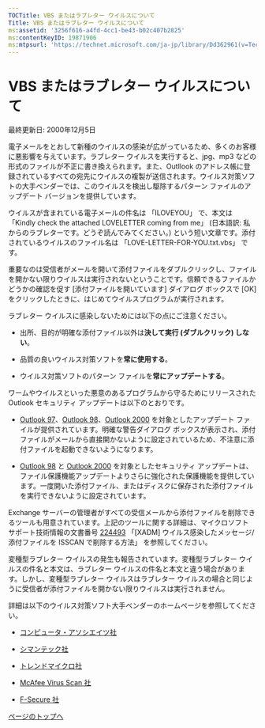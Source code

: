 ```yaml
---
TOCTitle: VBS またはラブレター ウイルスについて
Title: VBS またはラブレター ウイルスについて
ms:assetid: '3256f616-a4fd-4cc1-be43-b02c407b2825'
ms:contentKeyID: 19871906
ms:mtpsurl: 'https://technet.microsoft.com/ja-jp/library/Dd362961(v=TechNet.10)'
---
```


VBS またはラブレター ウイルスについて
=====================================

最終更新日: 2000年12月5日

電子メールをとおして新種のウイルスの感染が広がっているため、多くのお客様に悪影響を与えています。ラブレター ウイルスを実行すると、jpg、mp3 などの形式のファイルが不正に書き換えられます。また、Outllook のアドレス帳に登録されているすべての宛先にウイルスの複製が送信されます。ウイルス対策ソフトの大手ベンダーでは、このウイルスを検出し駆除するパターン ファイルのアップデート バージョンを提供しています。

ウイルスが含まれている電子メールの件名は 「ILOVEYOU」 で、本文は 「Kindly check the attached LOVELETTER coming from me」 (日本語訳: 私からのラブレターです。どうぞ読んでみてください。) という短い文章です。添付されているウイルスのファイル名は 「LOVE-LETTER-FOR-YOU.txt.vbs」 です。

重要なのは受信者がメールを開いて添付ファイルをダブルクリックし、ファイルを開かない限りウイルスは実行されないということです。信頼できるファイルかどうかの確認を促す \[添付ファイルを開いています\] ダイアログ ボックスで \[OK\] をクリックしたときに、はじめてウイルスプログラムが実行されます。

ラブレター ウイルスに感染しないためには以下の点にご注意ください。

-   出所、目的が明確な添付ファイル以外は**決して実行 (ダブルクリック) しない**。


-   品質の良いウイルス対策ソフトを**常に使用する**。


-   ウイルス対策ソフトのパターン ファイルを**常にアップデートする**。



ワームやウイルスといった悪意のあるプログラムから守るためにリリースされた Outlook セキュリティ アップデートは以下のとおりです。

-   [Outlook 97](https://office.microsoft.com/japan/downloads/9798/o97attch.aspx)、[Outlook 98](https://office.microsoft.com/japan/downloads/9798/out98sec.aspx)、[Outlook 2000](https://office.microsoft.com/japan/downloads/2000/out2ksec.aspx) を対象としたアップデート ファイルが提供されています。明確な警告ダイアログ ボックスが表示され、添付ファイルがメールから直接開かないように設定されているため、不注意に添付ファイルを起動できないようになります。


-   [Outlook 98](https://office.microsoft.com/japan/downloads/9798/out98sec.aspx) と [Outlook 2000](https://office.microsoft.com/japan/downloads/2000/out2ksec.aspx) を対象としたセキュリティ アップデートは、ファイル保護機能アップデートよりさらに強化された保護機能を提供しています。一度開いた添付ファイル、またはディスクに保存された添付ファイルを実行できないように設定されています。



Exchange サーバーの管理者がすべての受信メールから添付ファイルを削除できるツールも用意されています。上記のツールに関する詳細は、マイクロソフト サポート技術情報の文書番号 [224493](https://support.microsoft.com/kb/224493) 「\[XADM\] ウイルス感染したメッセージ/添付ファイルを ISSCAN で削除する方法」 を参照してください。

変種型ラブレター ウイルスの発生も報告されています。変種型ラブレター ウイルスの件名と本文は、ラブレター ウイルスの件名と本文と違う場合があります。しかし、変種型ラブレター ウイルスはラブレター ウイルスの場合と同じように受信者が添付ファイルを開かない限りウイルスは実行されません。

詳細は以下のウイルス対策ソフト大手ベンダーのホームページを参照してください。

-   [コンピュータ・アソシエイツ社](https://www.caj.co.jp/tec/tec_n/f_il0005iloveyou.htm)


-   [シマンテック社](https://www.symantec.com/region/jp/sarcj/data/v/vbs.loveletter.a.html)


-   [トレンドマイクロ社](https://www.trendmicro.co.jp/vinfo/virusencyclo/default5.asp?vname=vbs_loveletter)


-   [McAfee Virus Scan 社](https://vil.mcafee.com/dispvirus.asp?virus_k=98617&)


-   [F-Secure 社](https://www.data-fellows.com/v-descs/love.shtml)



[](#mainsection)[ページのトップへ](#mainsection)
